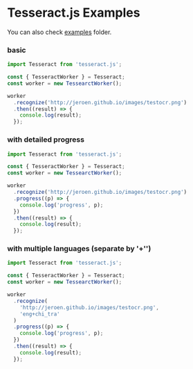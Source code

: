 # Tesseract.js Examples

You can also check [examples](../examples) folder.

### basic

```javascript
import Tesseract from 'tesseract.js';

const { TesseractWorker } = Tesseract;
const worker = new TessearctWorker();

worker
  .recognize('http://jeroen.github.io/images/testocr.png')
  .then((result) => {
    console.log(result);
  });
```

### with detailed progress 

```javascript
import Tesseract from 'tesseract.js';

const { TesseractWorker } = Tesseract;
const worker = new TessearctWorker();

worker
  .recognize('http://jeroen.github.io/images/testocr.png')
  .progress((p) => {
    console.log('progress', p);
  })
  .then((result) => {
    console.log(result);
  });
```

### with multiple languages (separate by '+'')

```javascript
import Tesseract from 'tesseract.js';

const { TesseractWorker } = Tesseract;
const worker = new TessearctWorker();

worker
  .recognize(
    'http://jeroen.github.io/images/testocr.png',
    'eng+chi_tra'
  )
  .progress((p) => {
    console.log('progress', p);
  })
  .then((result) => {
    console.log(result);
  });
```
